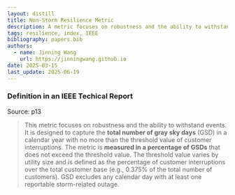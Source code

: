 ```yaml
---
layout: distill
title: Non-Storm Resilience Metric
description: A metric focuses on robustness and the ability to withstand events.
tags: resilience, index, IEEE
bibliography: papers.bib
authors:
  - name: Jinning Wang
    url: https://jinningwang.github.io
date: 2025-03-15
last_update: 2025-06-19
---
```


### Definition in an IEEE Techical Report

Source: <d-cite key="chiu2020resilience"></d-cite> p13

> This metric focuses on robustness and the ability to withstand events.
> It is designed to capture the **total number of gray sky days** (GSD) in a calendar year with no more than the threshold value of customer interruptions.
> The metric is **measured in a percentage of GSDs** that does not exceed the threshold value.
> The threshold value varies by utility size and is defined as the percentage of customer interruptions over the total customer base (e.g., 0.375% of the total number of customers).
> GSD excludes any calendar day with at least one reportable storm-related outage.
